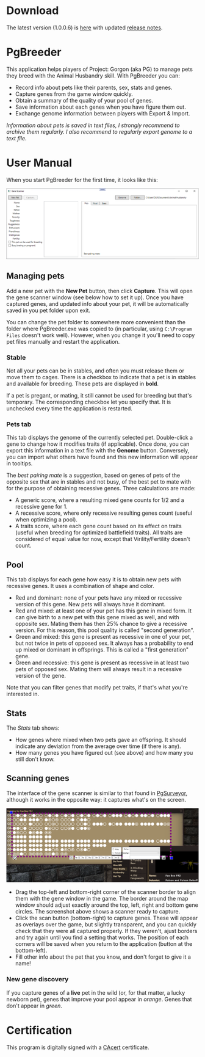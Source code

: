 # Download
The latest version (1.0.0.6) is [here](https://github.com/dlebansais/PgBreeder-Disclosed/releases/download/v1.0.0.6/PgBreeder.exe) with updated [release notes](https://github.com/dlebansais/PgBreeder-Disclosed/blob/master/ReleaseNotes.md).

# PgBreeder
This application helps players of Project: Gorgon (aka PG) to manage pets they breed with the Animal Husbandry skill. With PgBreeder you can:

+ Record info about pets like their parents, sex, stats and genes.
+ Capture genes from the game window quickly.
+ Obtain a summary of the quality of your pool of genes.
+ Save information about each genes when you have figure them out.
+ Exchange genome information between players with Export & Import.  

*Information about pets is saved in text files, I strongly recommend to archive them regularly. I also recommend to regularly export genome to a text file*. 

# User Manual

When you start PgBreeder for the first time, it looks like this:

![Main application window](/Screenshots/main_window.png?raw=true "The main application window")

## Managing pets

Add a new pet with the **New Pet** button, then click **Capture**. This will open the gene scanner window (see below how to set it up). Once you have captured genes, and updated info about your pet, it will be automatically saved in you pet folder upon exit.

You can change the pet folder to somewhere more convenient than the folder where PgBreeder.exe was copied to (in particular, using `C:\Program Files` doesn't work well). However, when you change it you'll need to copy pet files manually and restart the application.

### Stable

Not all your pets can be in stables, and often you must release them or move them to cages. There is a checkbox to indicate that a pet is in stables and available for breeding. These pets are displayed in **bold**.

If a pet is pregant, or mating, it still cannot be used for breeding but that's temporary. The corresponding checkbox let you specify that. It is unchecked every time the application is restarted.

### Pets tab

This tab displays the genome of the currently selected pet. Double-click a gene to change how it modifies traits (if applicable). Once done, you can export this information in a text file with the **Genome** button. Conversely, you can import what others have found and this new information will appear in tooltips.

The *best pairing mate* is a suggestion, based on genes of pets of the opposite sex that are in stables and not busy, of the best pet to mate with for the purpose of obtaining recessive genes. Three calculations are made:

+ A generic score, where a resulting mixed gene counts for 1/2 and a recessive gene for 1.
+ A recessive score, where only recessive resulting genes count (useful when optimizing a pool).
+ A traits score, where each gene count based on its effect on traits (useful when breeding for optimized battlefield traits). All traits are considered of equal value for now, except that Virility/Fertility doesn't count.

## Pool

This tab displays for each gene how easy it is to obtain new pets with recessive genes. It uses a combination of shape and color.

+ Red and dominant: none of your pets have any mixed or recessive version of this gene. New pets will always have it dominant.
+ Red and mixed: at least one of your pet has this gene in mixed form. It can give birth to a new pet with this gene mixed as well, and with opposite sex. Mating them has then 25% chance to give a recessive version. For this reason, this pool quality is called "second generation".
+ Green and mixed: this gene is present as recessive in one of your pet, but not twice in pets of opposed sex. It always has a probability to end up mixed or dominant in offsprings. This is called a "first generation" gene.
+ Green and recessive: this gene is present as recessive in at least two pets of opposed sex. Mating them will always result in a recessive version of the gene. 

Note that you can filter genes that modify pet traits, if that's what you're interested in.

## Stats

The *Stats* tab shows:

+ How genes where mixed when two pets gave an offspring. It should indicate any deviation from the average over time (if there is any).
+ How many genes you have figured out (see above) and how many you still don't know.

## Scanning genes

The interface of the gene scanner is similar to that found in [PgSurveyor](https://github.com/dlebansais/PgSurveyor-Disclosed/blob/master/README.md), although it works in the opposite way: it captures what's on the screen.

![Scanner window](/Screenshots/scanner_window.png?raw=true "The scanner window")

+ Drag the top-left and bottom-right corner of the scanner border to align them with the gene window in the game. The border around the map window should adjust exactly around the top, left, right and bottom gene circles. The screenshot above shows a scanner ready to capture.
+ Click the scan button (bottom-right) to capture genes. These will appear as overlays over the game, but slightly transparent, and you can quickly check that they were all captured properly. If they weren't, ajust borders and try again until you find a setting that works. The position of each corners will be saved when you return to the application (button at the bottom-left). 
+ Fill other info about the pet that you know, and don't forget to give it a name!

### New gene discovery

If you capture genes of a **live** pet in the wild (or, for that matter, a lucky newborn pet), genes that improve your pool appear in *orange*. Genes that don't appear in *green*.

# Certification

This program is digitally signed with a [CAcert](https://www.cacert.org/) certificate.
